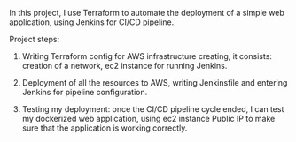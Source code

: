 In this project, I use Terraform to automate the deployment of a simple web application, using Jenkins for CI/CD pipeline.

Project steps:

1. Writing Terraform config for AWS infrastructure creating, it consists: creation of a network, ec2 instance for running Jenkins.

2. Deployment of all the resources to AWS, writing Jenkinsfile and entering Jenkins for pipeline configuration.

3. Testing my deployment: once the CI/CD pipeline cycle ended, I can test my dockerized web application, using ec2 instance Public IP to make sure that the application is working correctly.

